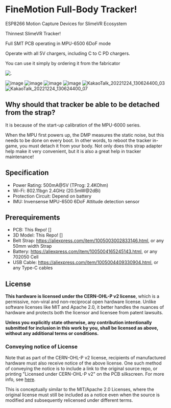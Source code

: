 # FineMotion Full-Body Tracker!
ESP8266 Motion Capture Devices for SlimeVR Ecosystem

Thinnest SlimeVR Tracker!

Full SMT PCB operating in MPU-6500 6DoF mode

Operate with all 5V chargers, including C to C PD chargers.

You can use it simply by ordering it from the fabricator

![.](https://media.discordapp.net/attachments/1035468061580460032/1035468374693662740/unknown.png)
<!--![FBT_Round_2022-Feb-21_12-32-22AM-000_CustomizedView14755583882_png - 복사본](https://user-images.githubusercontent.com/15166740/161261406-e853b4be-313f-4721-82e6-cb6b48a9e55c.png)
![KakaoTalk_20220223_222725417_01](https://user-images.githubusercontent.com/15166740/161364606-c8e09892-575d-4725-931e-a6b7f6b5f61f.jpg)
![KakaoTalk_20220223_222725417](https://user-images.githubusercontent.com/15166740/161364617-89621510-34f0-4919-be8a-b33350d9140c.jpg)
![image](https://user-images.githubusercontent.com/15166740/161454675-0740d4ca-4264-4b6e-8f56-9f29aa31817a.png)
![image](https://user-images.githubusercontent.com/15166740/161454916-a54c4693-e9c1-454c-85dc-dd0a7822720e.png)
![KakaoTalk_20220420_084354356_01](https://user-images.githubusercontent.com/15166740/164119670-261c3e02-e0fe-4508-9886-2ccc19d5d1fd.jpg)
![KakaoTalk_20220726_093847052](https://user-images.githubusercontent.com/15166740/180898132-acec5d8d-918e-4d9e-ad32-58ac35cc4740.png)-->
![image](https://user-images.githubusercontent.com/15166740/209420772-763fcecc-921f-4fd3-a2c7-cabfb2675628.png)
![image](https://user-images.githubusercontent.com/15166740/209420777-812ca429-9d7b-4f0d-8604-7bc034dd56ba.png)
![image](https://user-images.githubusercontent.com/15166740/209420814-63488cd2-4e08-49c9-aa34-135fa9019e34.png)
![image](https://user-images.githubusercontent.com/15166740/209420816-57d1c694-6230-49aa-a3e7-25622dffc013.png)
![KakaoTalk_20221224_130624400_03](https://user-images.githubusercontent.com/15166740/209420863-f9336a47-574b-4c65-8325-b619993901eb.jpg)
![KakaoTalk_20221224_130624400_07](https://user-images.githubusercontent.com/15166740/209420867-e5448ab0-63b1-4d20-9ddd-20a08a36494b.jpg)

## Why should that tracker be able to be detached from the strap?

It is because of the start-up calibration of the MPU-6000 series.

When the MPU first powers up, the DMP measures the static noise, but this needs to be done on every boot. In other words, to reboot the tracker in-game, you must detach it from your body. Not only does this strap adapter help make it very convenient, but it is also a great help in tracker maintenance!





## Specification

- Power Rating: 500mA@5V (TProg: 2.4KOhm)
- Wi-Fi: 802.11bgn 2.4GHz (20.5mW@2dBi)
- Protection Circuit: Depend on battery
- IMU: Invensense MPU-6500 6DoF Attitude detection sensor

## Prerequirements

- PCB: This Repo! []
- 3D Model: This Repo! []
- Belt Strap: https://aliexpress.com/item/1005003002833146.html, or any 50mm width Strap
- Battery: https://aliexpress.com/item/1005004165245143.html, or any 702050 Cell
- USB Cable: https://aliexpress.com/item/1005004409330904.html, or any Type-C cables

## License
**This hardware is licensed under the CERN-OHL-P v2 license**, which is a permissive,
non-viral and non-reciprocal open hardware license. Unlike software licenses like
MIT and Apache 2.0, it better handles the nuances of hardware and protects both
the licensor and licensee from patent lawsuits.

**Unless you explicitly state otherwise, any contribution intentionally submitted
for inclusion in this work by you, shall be licensed as above, without any
additional terms or conditions.**

### Conveying notice of License
Note that as part of the CERN-OHL-P v2 license, recipients of manufactured
hardware must also receive notice of the above license. One such
method of conveying the notice is to include a link to the original source repo,
or printing "Licensed under CERN-OHL-P v2" on the PCB silkscreen. For more info,
see [here](https://ohwr.org/project/cernohl/wikis/Documents/CERN-OHL-version-2).

This is conceptually similar to the MIT/Apache 2.0 Licenses, where the original
license must still be included as a notice even when the source is modified and
subsequently relicensed under different terms.

